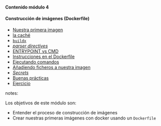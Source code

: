 #### Contenido módulo 4

#### Construcción de imágenes (Dockerfile)

* [Nuestra primera imagen](#/our-first-image)
* [la caché](/#build-cache)
* [`buildx`](#buildx)
* [_parser directives_](#/parser-directives)
* [ENTRYPOINT vs CMD](#/entrypoint-vs-cmd)
* [Instrucciones en el Dockerfile](#/dockerfile-instructions)   
* [Ejecutando comandos](#/running-commands)
* [Añadiendo ficheros a nuestra imagen](/#copy-files)
* [_Secrets_](#/secrets)
* [Buenas prácticas](/#best-practices)
* [Ejercicio](/#exercise)

notes:

Los objetivos de este módulo son:

* Entender el proceso de construcción de imágenes
* Crear nuestras primeras imágenes con docker usando un `Dockerfile`